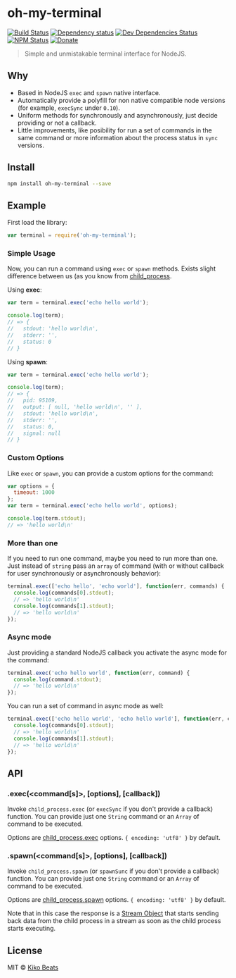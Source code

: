 # oh-my-terminal

[![Build Status](http://img.shields.io/travis/Kikobeats/oh-my-terminal/master.svg?style=flat-square)](https://travis-ci.org/Kikobeats/oh-my-terminal)
[![Dependency status](http://img.shields.io/david/Kikobeats/oh-my-terminal.svg?style=flat-square)](https://david-dm.org/Kikobeats/oh-my-terminal)
[![Dev Dependencies Status](http://img.shields.io/david/dev/Kikobeats/oh-my-terminal.svg?style=flat-square)](https://david-dm.org/Kikobeats/oh-my-terminal#info=devDependencies)
[![NPM Status](http://img.shields.io/npm/dm/oh-my-terminal.svg?style=flat-square)](https://www.npmjs.org/package/oh-my-terminal)
[![Donate](https://img.shields.io/badge/donate-paypal-blue.svg?style=flat-square)](https://paypal.me/kikobeats)

> Simple and unmistakable terminal interface for NodeJS.

## Why

- Based in NodeJS `exec` and `spawn` native interface.
- Automatically provide a polyfill for non native compatible node versions (for example, `execSync` under `0.10`).
- Uniform methods for synchronously and asynchronously, just decide providing or not a callback.
- Little improvements, like posibility for run a set of commands in the same command or more information about the process status in `sync` versions.

## Install

```bash
npm install oh-my-terminal --save
```
## Example

First load the library:

```js
var terminal = require('oh-my-terminal');
```

### Simple Usage

Now, you can run a command using `exec` or `spawn` methods. Exists slight difference between us (as you know from [child_process](https://nodejs.org/api/child_process.html).

Using **exec**:

```js
var term = terminal.exec('echo hello world');

console.log(term);
// => {
//   stdout: 'hello world\n',
//   stderr: '',
//   status: 0
// }
```

Using **spawn**:

```js
var term = terminal.exec('echo hello world');

console.log(term);
// => {
//   pid: 95109,
//   output: [ null, 'hello world\n', '' ],
//   stdout: 'hello world\n',
//   stderr: '',
//   status: 0,
//   signal: null
// }
```

### Custom Options

Like `exec` or `spawn`, you can provide a custom options for the command:

```js
var options = {
  timeout: 1000
};
var term = terminal.exec('echo hello world', options);

console.log(term.stdout);
// => 'hello world\n'
```

### More than one

If you need to run one command, maybe you need to run more than one. Just instead of `string` pass an `array` of command (with or without callback for user synchronously or asynchronously behavior):

```js
terminal.exec(['echo hello', 'echo world'], function(err, commands) {
  console.log(commands[0].stdout);
  // => 'hello world\n'
  console.log(commands[1].stdout);
  // => 'hello world\n'
});
```

### Async mode

Just providing a standard NodeJS callback you activate the async mode for the command:

```js
terminal.exec('echo hello world', function(err, command) {
  console.log(command.stdout);
  // => 'hello world\n'
});
```

You can run a set of command in async mode as well:

```js
terminal.exec(['echo hello world', 'echo hello world'], function(err, commands) {
  console.log(commands[0].stdout);
  // => 'hello world\n'
  console.log(commands[1].stdout);
  // => 'hello world\n'
});
```

## API

### .exec(&lt;command[s]&gt;, [options], [callback])

Invoke `child_process.exec` (or `execSync` if you don't provide a callback) function. You can provide just one `String` command or an `Array` of command to be executed.

Options are [child_process.exec](https://nodejs.org/api/child_process.html#child_process_child_process_exec_command_options_callback) options. `{ encoding: 'utf8' }` by default.

### .spawn(&lt;command[s]&gt;, [options], [callback])

Invoke `child_process.spawn` (or `spawnSunc` if you don't provide a callback) function. You can provide just one `String` command or an `Array` of command to be executed.

Options are [child_process.spawn](https://nodejs.org/api/child_process.html#child_process_child_process_spawn_command_args_options) options. `{ encoding: 'utf8' }` by default.

Note that in this case the response is a [Stream Object](https://nodejs.org/api/child_process.html#child_process_child_process_spawn_command_args_options) that starts sending back data from the child process in a stream as soon as the child process starts executing.

## License

MIT © [Kiko Beats](http://www.kikobeats.com)

